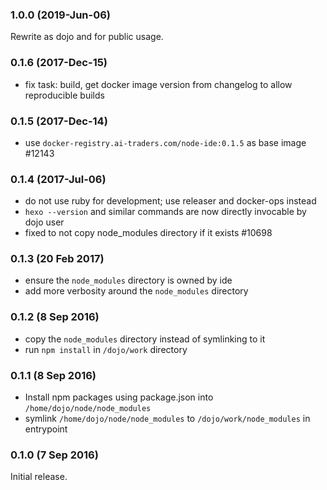 ### 1.0.0 (2019-Jun-06)
Rewrite as dojo and for public usage.

### 0.1.6 (2017-Dec-15)

* fix task: build, get docker image version from changelog to allow reproducible
 builds

### 0.1.5 (2017-Dec-14)

* use `docker-registry.ai-traders.com/node-ide:0.1.5` as base image #12143

### 0.1.4 (2017-Jul-06)

* do not use ruby for development; use releaser and docker-ops instead
* `hexo --version` and similar commands are now directly invocable by dojo user
* fixed to not copy node_modules directory if it exists #10698

### 0.1.3 (20 Feb 2017)

* ensure the `node_modules` directory is owned by ide
* add more verbosity around the `node_modules` directory

### 0.1.2 (8 Sep 2016)

* copy the `node_modules` directory instead of symlinking to it
* run `npm install` in `/dojo/work` directory

### 0.1.1 (8 Sep 2016)

* Install npm packages using package.json into `/home/dojo/node/node_modules`
* symlink `/home/dojo/node/node_modules` to `/dojo/work/node_modules`
 in entrypoint

### 0.1.0 (7 Sep 2016)

Initial release.
